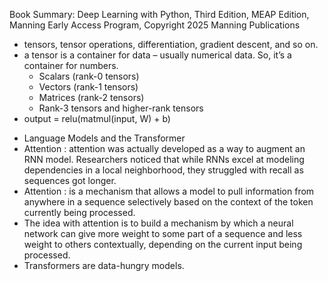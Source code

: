 <!--
1404-06-30
Mohammad Kadkhodaei Elyaderani
-->

Book Summary: Deep Learning with Python, Third Edition, MEAP Edition, Manning Early Access Program, Copyright 2025 Manning Publications

<!-- Chapter 1.0 -->

<!-- Chapter 2.0 -->
<!-- ... -->
- tensors, tensor operations, differentiation, gradient descent, and so on.
- a tensor is a container for data – usually numerical data. So, it’s a container for numbers.
  - Scalars (rank-0 tensors)
  - Vectors (rank-1 tensors)
  - Matrices (rank-2 tensors)
  - Rank-3 tensors and higher-rank tensors
- output = relu(matmul(input, W) + b)
<!-- ... -->

<!-- Chapter 15 -->
- Language Models and the Transformer
- Attention : attention was actually developed as a way to augment an RNN model. Researchers noticed that while RNNs excel at modeling dependencies in a local neighborhood, they struggled with recall as sequences got longer.
- Attention : is a mechanism that allows a model to pull information from anywhere in a sequence selectively based on the context of the token currently being processed.
- The idea with attention is to build a mechanism by which a neural network can give more weight to some part of a sequence and less weight to others contextually, depending on the current input being processed.
- Transformers are data-hungry models.


